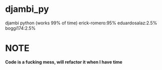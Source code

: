 # djambi_py
djambi python (works 99% of time)
erick-romero:95%
eduardosalaz:2.5%
boggi174:2.5%
# NOTE
**Code is a fucking mess, will refactor it when I have time**
